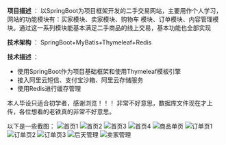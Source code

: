  **项目描述** ：
以SpringBoot为项目框架开发的二手交易网站，主要用作个人学习，网站的功能模块有：买家模块、卖家模块、购物车  模块、订单模块、内容管理模块。通过这一系列模块能基本满足二手商品的线上交易，基本功能也全部实现

 **技术架构** ：
SpringBoot+MyBatis+Thymeleaf+Redis 

 **技术描述** ：

- 使用SpringBoot作为项目基础框架和使用Thymeleaf模板引擎
- 接入阿里云短信、支付宝沙箱、阿里云存储服务
- 使用Redis进行缓存管理

本人毕设只适合初学者，感谢浏览！！！ 
非常不好意思，数据库文件现在才上传，各位想看的老铁真的非常不好意思。

以下是一些截图：
![首页1](https://images.gitee.com/uploads/images/2021/0404/151155_5a26eb91_7557077.png "首页1.png")
![首页2](https://images.gitee.com/uploads/images/2021/0404/151213_eff74bae_7557077.png "1617520063(1).png")
![首页3](https://images.gitee.com/uploads/images/2021/0404/151301_822b9c31_7557077.png "e54ada1e4c430027ed0450ef8fdd4ca.png")
![首页4](https://images.gitee.com/uploads/images/2021/0404/151330_174227a6_7557077.png "1617520105(1).png")
![商品单页](https://images.gitee.com/uploads/images/2021/0404/151402_f4d23092_7557077.png "localhost_8080_goods_detail_1.png")
![订单页1](https://images.gitee.com/uploads/images/2021/0404/151425_29292f6f_7557077.png "localhost_8080_cart_detail_1.png")
![订单页2](https://images.gitee.com/uploads/images/2021/0404/151439_c6157f60_7557077.png "localhost_8080_checkout_157352808654678.png")
![订单页3](https://images.gitee.com/uploads/images/2021/0404/151454_77e52b44_7557077.png "localhost_8080_checkout_completed.png")
![后天管理](https://images.gitee.com/uploads/images/2021/0404/151520_8648f72d_7557077.png "localhost_8080_admin_home.png")
![卖家管理](https://images.gitee.com/uploads/images/2021/0404/151536_3b3e50d5_7557077.png "localhost_8080_sellerCentre_index.png")